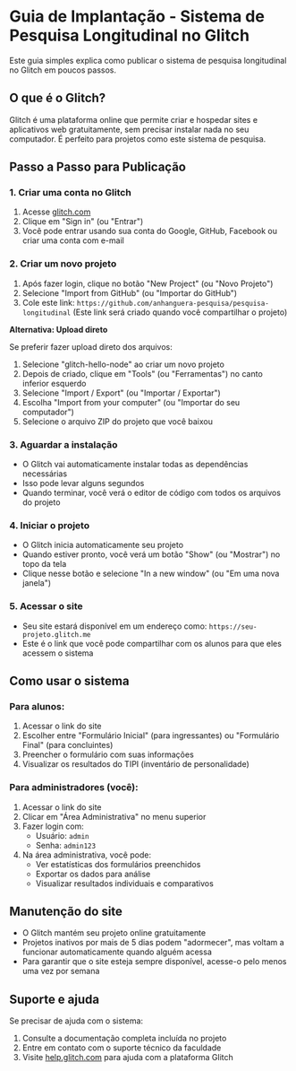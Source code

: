# Guia de Implantação - Sistema de Pesquisa Longitudinal no Glitch

Este guia simples explica como publicar o sistema de pesquisa longitudinal no Glitch em poucos passos.

## O que é o Glitch?

Glitch é uma plataforma online que permite criar e hospedar sites e aplicativos web gratuitamente, sem precisar instalar nada no seu computador. É perfeito para projetos como este sistema de pesquisa.

## Passo a Passo para Publicação

### 1. Criar uma conta no Glitch

1. Acesse [glitch.com](https://glitch.com/)
2. Clique em "Sign in" (ou "Entrar")
3. Você pode entrar usando sua conta do Google, GitHub, Facebook ou criar uma conta com e-mail

### 2. Criar um novo projeto

1. Após fazer login, clique no botão "New Project" (ou "Novo Projeto")
2. Selecione "Import from GitHub" (ou "Importar do GitHub")
3. Cole este link: `https://github.com/anhanguera-pesquisa/pesquisa-longitudinal`
   (Este link será criado quando você compartilhar o projeto)

**Alternativa: Upload direto**

Se preferir fazer upload direto dos arquivos:
1. Selecione "glitch-hello-node" ao criar um novo projeto
2. Depois de criado, clique em "Tools" (ou "Ferramentas") no canto inferior esquerdo
3. Selecione "Import / Export" (ou "Importar / Exportar")
4. Escolha "Import from your computer" (ou "Importar do seu computador")
5. Selecione o arquivo ZIP do projeto que você baixou

### 3. Aguardar a instalação

- O Glitch vai automaticamente instalar todas as dependências necessárias
- Isso pode levar alguns segundos
- Quando terminar, você verá o editor de código com todos os arquivos do projeto

### 4. Iniciar o projeto

- O Glitch inicia automaticamente seu projeto
- Quando estiver pronto, você verá um botão "Show" (ou "Mostrar") no topo da tela
- Clique nesse botão e selecione "In a new window" (ou "Em uma nova janela")

### 5. Acessar o site

- Seu site estará disponível em um endereço como: `https://seu-projeto.glitch.me`
- Este é o link que você pode compartilhar com os alunos para que eles acessem o sistema

## Como usar o sistema

### Para alunos:
1. Acessar o link do site
2. Escolher entre "Formulário Inicial" (para ingressantes) ou "Formulário Final" (para concluintes)
3. Preencher o formulário com suas informações
4. Visualizar os resultados do TIPI (inventário de personalidade)

### Para administradores (você):
1. Acessar o link do site
2. Clicar em "Área Administrativa" no menu superior
3. Fazer login com:
   - Usuário: `admin`
   - Senha: `admin123`
4. Na área administrativa, você pode:
   - Ver estatísticas dos formulários preenchidos
   - Exportar os dados para análise
   - Visualizar resultados individuais e comparativos

## Manutenção do site

- O Glitch mantém seu projeto online gratuitamente
- Projetos inativos por mais de 5 dias podem "adormecer", mas voltam a funcionar automaticamente quando alguém acessa
- Para garantir que o site esteja sempre disponível, acesse-o pelo menos uma vez por semana

## Suporte e ajuda

Se precisar de ajuda com o sistema:
1. Consulte a documentação completa incluída no projeto
2. Entre em contato com o suporte técnico da faculdade
3. Visite [help.glitch.com](https://help.glitch.com) para ajuda com a plataforma Glitch
